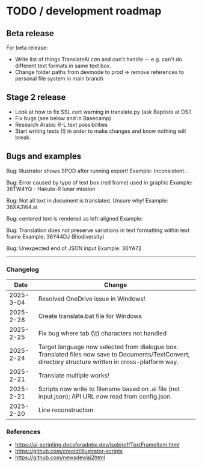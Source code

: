 # TODO / development roadmap

## Beta release 
For beta release:

* Write list of things TranslateAi *can* and *can't* handle -- e.g. can't do different text formats in same text box.
* Change folder paths from devmode to prod => remove references to personal file system in main branch

## Stage 2 release
* Look at how to fix SSL cert warning in translate.py (ask Baptiste at DSI)
* Fix bugs (see below and in Basecamp)
* Research Arabic R-L text possibilities
* Start writing tests (!) in order to make changes and know nothing will break.

## Bugs and examples

Bug: Illustrator shows SPOD after running export!
Example: Inconsistent..

Bug: Error caused by type of text box (red frame) used in graphic
Example: 36TW4YQ - Hakuto-R lunar mission

Bug: Not all text in document is translated. Unsure why!
Example: 36XA3W4.ai

Bug: centered text is rendered as left-aligned
Example:

Bug: Translation does not preserve variations in text formatting within text frame
Example: 36Y44DJ (Biodiversity)

Bug: Unexpected end of JSON input
Example: 36YA72

---
### Changelog

Date | Change
----|-----
2025-3-04 | Resolved OneDrive issue in Windows!
2025-2-28 | Create translate.bat file for Windows
2025-2-25 | Fix bug where tab (\t) characters not handled
2025-2-24 | Target language now selected from dialogue box. Translated files now save to Documents/TextConvert; directory structure written in cross-platform way.
2025-2-21 | Translate multiple works!
2025-2-21 | Scripts now write to filename based on .ai file (not input.json); API URL now read from config.json.
2025-2-20 |  Line reconstruction

### References
* https://ai-scripting.docsforadobe.dev/jsobjref/TextFrameItem.html
* https://github.com/creold/illustrator-scripts
* https://github.com/newsdev/ai2html